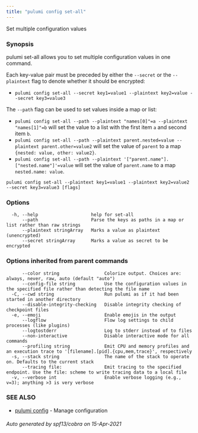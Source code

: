 ```yaml
---
title: "pulumi config set-all"
---
```




Set multiple configuration values

### Synopsis

pulumi set-all allows you to set multiple configuration values in one command.

Each key-value pair must be preceded by either the `--secret` or the `--plaintext` flag to denote whether 
it should be encrypted:

  - `pulumi config set-all --secret key1=value1 --plaintext key2=value --secret key3=value3`

The `--path` flag can be used to set values inside a map or list:

  - `pulumi config set-all --path --plaintext "names[0]"=a --plaintext "names[1]"=b` 
    will set the value to a list with the first item `a` and second item `b`.
  - `pulumi config set-all --path --plaintext parent.nested=value --plaintext parent.other=value2` 
    will set the value of `parent` to a map `{nested: value, other: value2}`.
  - `pulumi config set-all --path --plaintext '["parent.name"].["nested.name"]'=value` will set the 
    value of `parent.name` to a map `nested.name: value`.

```
pulumi config set-all --plaintext key1=value1 --plaintext key2=value2 --secret key3=value3 [flags]
```

### Options

```
  -h, --help                    help for set-all
      --path                    Parse the keys as paths in a map or list rather than raw strings
      --plaintext stringArray   Marks a value as plaintext (unencrypted)
      --secret stringArray      Marks a value as secret to be encrypted
```

### Options inherited from parent commands

```
      --color string                 Colorize output. Choices are: always, never, raw, auto (default "auto")
      --config-file string           Use the configuration values in the specified file rather than detecting the file name
  -C, --cwd string                   Run pulumi as if it had been started in another directory
      --disable-integrity-checking   Disable integrity checking of checkpoint files
  -e, --emoji                        Enable emojis in the output
      --logflow                      Flow log settings to child processes (like plugins)
      --logtostderr                  Log to stderr instead of to files
      --non-interactive              Disable interactive mode for all commands
      --profiling string             Emit CPU and memory profiles and an execution trace to '[filename].[pid].{cpu,mem,trace}', respectively
  -s, --stack string                 The name of the stack to operate on. Defaults to the current stack
      --tracing file:                Emit tracing to the specified endpoint. Use the file: scheme to write tracing data to a local file
  -v, --verbose int                  Enable verbose logging (e.g., v=3); anything >3 is very verbose
```

### SEE ALSO

* [pulumi config](/docs/reference/cli/pulumi_config/)	 - Manage configuration

###### Auto generated by spf13/cobra on 15-Apr-2021
